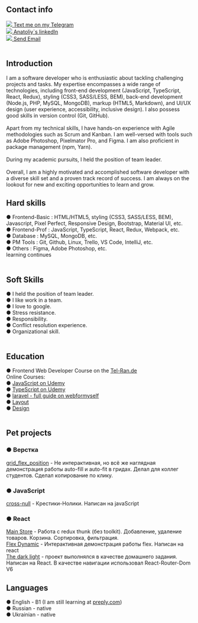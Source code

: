 <!-- <img src="https://github.com/sidhtc510/githubSettings/blob/main/bl1672050151562.jpg"> -->

<h2>Contact info</h2>
<a href="https://t.me/a_sid_ks" target="_blank"><img src="https://github.com/sidhtc510/githubSettings/blob/main/telegram.png"> Text me on my Telegram</a><br/>
<a href="https://www.linkedin.com/in/sidhtc510/" target="_blank"><img src="https://github.com/sidhtc510/githubSettings/blob/main/linkedin.png"> Anatoliy`s linkedIn</a><br/>
<a href="mailto:sidhtc510@gmail.com" target="_blank"><img src="https://github.com/sidhtc510/githubSettings/blob/main/mail.png"> Send Email</a>
<br/><br/>
<h2>Introduction</h2>
I am a software developer who is enthusiastic about tackling challenging projects and tasks. My expertise encompasses a wide range of technologies, including front-end development (JavaScript, TypeScript, React, Redux), styling (CSS3, SASS/LESS, BEM), back-end development (Node.js, PHP, MySQL, MongoDB), markup (HTML5, Markdown), and UI/UX design (user experience, accessibility, inclusive design). I also possess good skills in version control (Git, GitHub).
<br/><br/>
Apart from my technical skills, I have hands-on experience with Agile methodologies such as Scrum and Kanban. I am well-versed with tools such as Adobe Photoshop, Pixelmator Pro, and Figma. I am also proficient in package management (npm, Yarn).
<br/><br/>
During my academic pursuits, I held the position of team leader.
<br/><br/>
Overall, I am a highly motivated and accomplished software developer with a diverse skill set and a proven track record of success. I am always on the lookout for new and exciting opportunities to learn and grow.

<h2>Hard skills</h2>
● Frontend-Basic : HTML/HTML5, styling (CSS3, SASS/LESS, BEM), Javascript, Pixel Perfect, Responsive Design, Bootstrap, Material UI, etc.<br/>
● Frontend-Prof : JavaScript, TypeScript, React, Redux, Webpack, etc.<br/>
● Database : MySQL, MongoDB, etc.<br/>
● PM Tools : Git, Github, Linux, Trello, VS Code, IntelliJ, etc.<br/>
● Others : Figma, Adobe Photoshop, etc.<br/>
learning continues<br/><br/>


<h2> Soft Skills </h2>
● I held the position of team leader.<br/>
● I like work in a team.<br/>
● I love to google.<br/>
● Stress resistance.<br/>
● Responsibility.<br/>
● Conflict resolution experience.<br/>
● Organizational skill.<br/><br/>

<h2>Education</h2>
● Frontend Web Developer Course on the <a href="https://tel-ran.de/">Tel-Ran.de</a><br/>
Online Courses:<br/>
● <a href="https://www.udemy.com/course/javascript_full/">JavaScript on Udemy</a><br/>
● <a href="https://www.udemy.com/course/modern_typescript/">TypeScript on Udemy</a><br/>
● <a href="#">laravel - full guide on webformyself</a><br/>
● <a href="https://webformyself.com/verstka/?utm_medium=systema&utm_source=nashikursi&utm_campaign=verstka">Layout</a><br/>
● <a href="https://webformyself.com/design/?utm_medium=systema&utm_source=nashikursi&utm_campaign=design
">Design</a><br/><br/>


<h2>Pet projects</h2>
    <h3>● Верстка</h3>
    <a href="https://sidhtc510.github.io/grid_flex_position/ ">grid_flex_position</a> - Не интерактивная, но всё же
    наглядная демонстрация работы auto-fill и
    auto-fit в гридах. Делал для коллег студентов. Сделал копирование по клику.<br>
    <h3>● JavaScript</h3>
    <a href="https://cross-null.onrender.com/ ">cross-null</a> - Крестики-Нолики. Написан на javaScript
    <br>
    <h3>● React</h3>
    <a href="https://mainstore-redux.onrender.com ">Main Store</a> - Работа с redux thunk (без toolkit). Добавление,
    удаление товаров. Корзина.
    Сортировка, фильтрация.<br>
    <a href="https://flexdynamic.onrender.com">Flex Dynamic</a> - Интерактивная демонстрация работы flex. Написан на
    react <br>
    <a href="https://the-dark-light.onrender.com/">The dark light</a> - проект выполнялся в качестве домашнего задания. Написан на React. В качестве навигации использовал React-Router-Dom V6



<h2>Languages</h2>
● English - B1 (I am still learning at <a href="https://preply.com/">preply.com</a>)<br/>
● Russian - native<br/>
● Ukrainian - native<br/>
